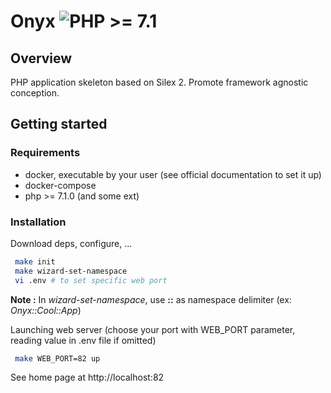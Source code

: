 # Onyx  ![PHP >= 7.1](https://img.shields.io/badge/php-%3E%3D%207.1-lightgrey.svg?colorB=476daa)

## Overview

PHP application skeleton based on Silex 2. Promote framework agnostic conception.

## Getting started

### Requirements

* docker, executable by your user (see official documentation to set it up)
* docker-compose
* php >= 7.1.0 (and some ext)

### Installation

Download deps, configure, ...
```bash
 make init
 make wizard-set-namespace
 vi .env # to set specific web port
```
**Note :** In *wizard-set-namespace*, use **::** as namespace delimiter (ex: *Onyx::Cool::App*)


Launching web server (choose your port with WEB_PORT parameter, reading value in .env file if omitted)
```bash
 make WEB_PORT=82 up
```

See home page at http://localhost:82
